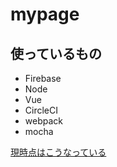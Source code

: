# mypage

## 使っているもの
- Firebase
- Node
- Vue
- CircleCI
- webpack
- mocha

[現時点はこうなっている](https://mypage-90953.firebaseapp.com)